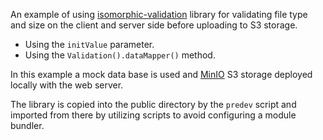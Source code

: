An example of using [isomorphic-validation](https://github.com/itihon/isomorphic-validation) library for validating file type and size on the client and server side before uploading to S3 storage.

- Using the `initValue` parameter.
- Using the `Validation().dataMapper()` method.

In this example a mock data base is used and [MinIO](https://min.io/open-source/download?platform=linux) S3 storage deployed locally with the web server.

The library is copied into the public directory by the `predev` script and imported from there by utilizing scripts to avoid configuring a module bundler.
